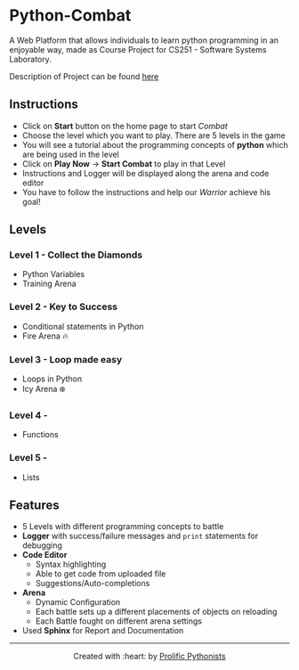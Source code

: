# Python-Combat
A Web Platform that allows individuals to learn python programming in an enjoyable way, made as Course Project for CS251 - Software Systems Laboratory. 

Description of Project can be found [here](https://docs.google.com/document/d/e/2PACX-1vSx5huRGWfYWPCLd9tG8xWMgfQwq6fPA-G2t3hrG_t6BA4vLyQ9DQSUnBIiPoFhfZHcY4Sg8r98gL0U/pub)

## Instructions
- Click on **Start** button on the home page to start *Combat*
- Choose the level which you want to play. There are 5 levels in the game
- You will see a tutorial about the programming concepts of **python** which are being used in the level
- Click on **Play Now** -> **Start Combat** to play in that Level
- Instructions and Logger will be displayed along the arena and code editor
- You have to follow the instructions and help our *Warrior* achieve his goal!

## Levels
### Level 1 - Collect the Diamonds
- Python Variables
- Training Arena

### Level 2 - Key to Success
- Conditional statements in Python
- Fire Arena :fire:
### Level 3 - Loop made easy
- Loops in Python
- Icy Arena :snowflake:
### Level 4 - 
- Functions

### Level 5 - 
- Lists

## Features 
- 5 Levels with different programming concepts to battle 
- **Logger** with success/failure messages and ``print`` statements for debugging
- **Code Editor**
  - Syntax highlighting
  - Able to get code from uploaded file
  - Suggestions/Auto-completions
- **Arena**
  - Dynamic Configuration
  - Each battle sets up a different placements of objects on reloading
  - Each Battle fought on different arena settings
- Used **Sphinx** for Report and Documentation

***
<p align="center">Created with :heart: by <a href="https://wncc-iitb.org/">Prolific Pythonists</a></p>
